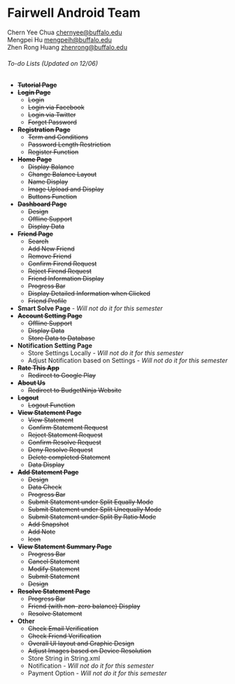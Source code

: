# Fairwell Android Team

Chern Yee Chua <chernyee@buffalo.edu>
<br>Mengpei Hu <mengpeih@buffalo.edu>
<br>Zhen Rong Huang <zhenrong@buffalo.edu>
<return>
<return>


###### To-do Lists *(Updated on 12/06)*
* ~~**Tutorial Page**~~
* ~~**Login Page**~~
  * ~~Login~~
  * ~~Login via Facebook~~
  * ~~Login via Twitter~~
  * ~~Forget Password~~
* ~~**Registration Page**~~
  * ~~Term and Conditions~~
  * ~~Password Length Restriction~~
  * ~~Register Function~~
* ~~**Home Page**~~
  * ~~Display Balance~~
  * ~~Change Balance Layout~~
  * ~~Name Display~~
  * ~~Image Upload and Display~~
  * ~~Buttons Function~~
* ~~**Dashboard Page**~~
  * ~~Design~~
  * ~~Offline Support~~
  * ~~Display Data~~
* ~~**Friend Page**~~
  * ~~Search~~
  * ~~Add New Friend~~
  * ~~Remove Friend~~
  * ~~Confirm Firend Request~~
  * ~~Reject Firend Request~~
  * ~~Friend Information Display~~
  * ~~Progress Bar~~
  * ~~Display Detailed Information when Clicked~~
  * ~~Friend Profile~~
* **Smart Solve Page** - *Will not do it for this semester*
* ~~**Account Setting Page**~~
  * ~~Offline Support~~
  * ~~Display Data~~
  * ~~Store Data to Database~~
* **Notification Setting Page**
  * Store Settings Locally - *Will not do it for this semester*
  * Adjust Notification based on Settings - *Will not do it for this semester*
* ~~**Rate This App**~~
  * ~~Redirect to Google Play~~
* ~~**About Us**~~
  * ~~Redirect to BudgetNinja Website~~
* ~~**Logout**~~
  * ~~Logout Function~~
* ~~**View Statement Page**~~
  * ~~View Statement~~
  * ~~Confirm Statement Request~~
  * ~~Reject Statement Request~~
  * ~~Confirm Resolve Request~~
  * ~~Deny Resolve Request~~
  * ~~Delete completed Statement~~
  * ~~Data Display~~
* ~~**Add Statement Page**~~
  * ~~Design~~
  * ~~Data Check~~
  * ~~Progress Bar~~
  * ~~Submit Statement under Split Equally Mode~~
  * ~~Submit Statement under Split Unequally Mode~~
  * ~~Submit Statement under Split By Ratio Mode~~
  * ~~Add Snapshot~~
  * ~~Add Note~~
  * ~~Icon~~
* ~~**View Statement Summary Page**~~
  * ~~Progress Bar~~
  * ~~Cancel Statement~~
  * ~~Modify Statement~~
  * ~~Submit Statement~~
  * ~~Design~~
* ~~**Resolve Statement Page**~~
  * ~~Progress Bar~~
  * ~~Friend (with non-zero balance) Display~~
  * ~~Resolve Statement~~
* **Other**
  * ~~Check Email Verification~~
  * ~~Check Friend Verification~~
  * ~~Overall UI layout and Graphic Design~~
  * ~~Adjust Images based on Device Resolution~~
  * Store String in String.xml
  * Notification - *Will not do it for this semester*
  * Payment Option - *Will not do it for this semester*
